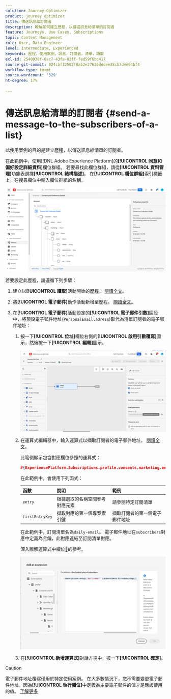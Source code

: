 ```yaml
---
solution: Journey Optimizer
product: journey optimizer
title: 傳送訊息給訂閱者
description: 瞭解如何建立歷程，以傳送訊息給清單的訂閱者
feature: Journeys, Use Cases, Subscriptions
topic: Content Management
role: User, Data Engineer
level: Intermediate, Experienced
keywords: 歷程，使用案例，訊息，訂閱者，清單，讀取
exl-id: 2540938f-8ac7-43fa-83ff-fed59f6bc417
source-git-commit: 824cbf12502f0a52e27636dddee38cb7dee94bf4
workflow-type: tm+mt
source-wordcount: '329'
ht-degree: 17%

---
```


# 傳送訊息給清單的訂閱者 {#send-a-message-to-the-subscribers-of-a-list}

此使用案例的目的是建立歷程，以傳送訊息給清單的訂閱者。

在此範例中，使用[!DNL Adobe Experience Platform]的&#x200B;**[!UICONTROL 同意和偏好設定詳細資料]**&#x200B;欄位群組。 若要尋找此欄位群組，請從&#x200B;**[!UICONTROL 資料管理]**&#x200B;功能表選擇&#x200B;**[!UICONTROL 結構描述]**。 在&#x200B;**[!UICONTROL 欄位群組]**&#x200B;索引標籤上，在搜尋欄位中輸入欄位群組的名稱。

![此欄位群組包含訂閱專案](assets/consent-and-preference-details-field-group.png)

若要設定此歷程，請遵循下列步驟：

1. 建立以&#x200B;**[!UICONTROL 讀取]**&#x200B;活動開始的歷程。 [閱讀全文](journey-gs.md)。
1. 將&#x200B;**[!UICONTROL 電子郵件]**&#x200B;動作活動新增至歷程。 [閱讀全文](journeys-message.md)。
1. 在&#x200B;**[!UICONTROL 電子郵件]**&#x200B;活動設定的&#x200B;**[!UICONTROL 電子郵件引數]**&#x200B;區段中，將預設電子郵件地址(`PersonalEmail.adress`)取代為清單訂閱者的電子郵件地址：

   1. 按一下&#x200B;**[!UICONTROL 位址]**&#x200B;欄位右側的&#x200B;**[!UICONTROL 啟用引數覆寫]**&#x200B;圖示，然後按一下&#x200B;**[!UICONTROL 編輯]**&#x200B;圖示。

      ![](assets/message-to-subscribers-uc-1.png)

   1. 在運算式編輯器中，輸入運算式以擷取訂閱者的電子郵件地址。 [閱讀全文](expression/expressionadvanced.md)。

      此範例顯示包含對應欄位參照的運算式：

      ```json
      #{ExperiencePlatform.Subscriptions.profile.consents.marketing.email.subscriptions.entry('daily-email').subscribers.firstEntryKey()}
      ```

      在此範例中，會使用下列函式：

      | 函數 | 說明 | 範例 |
      | --- | --- | --- |
      | `entry` | 根據選取的名稱空間參考對應元素 | 請參閱特定訂閱清單 |
      | `firstEntryKey` | 擷取對應的第一個專案索引鍵 | 擷取訂閱者的第一個電子郵件地址 |

      在此範例中，訂閱清單名為`daily-email`。 電子郵件地址在`subscribers`對應中定義為金鑰，此對應連結至訂閱清單對應。

      深入瞭解運算式中欄位[&#128279;](expression/field-references.md)的參考。

      ![](assets/message-to-subscribers-uc-2.png)

   1. 在&#x200B;**[!UICONTROL 新增運算式]**&#x200B;對話方塊中，按一下&#x200B;**[!UICONTROL 確定]**。

>[!CAUTION]
>
>電子郵件地址覆寫僅用於特定使用案例。 在大多數情況下，您不需要變更電子郵件地址，因為&#x200B;**[!UICONTROL 執行欄位]**&#x200B;中定義為主要電子郵件的值才是應該使用的值。 [了解更多](../configuration/primary-email-addresses.md)
